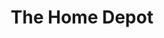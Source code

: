 ---
title: "The Home Depot"
url: /portland/the-home-depot-north-tomahawk-island-drive/
shop: doityourself
---